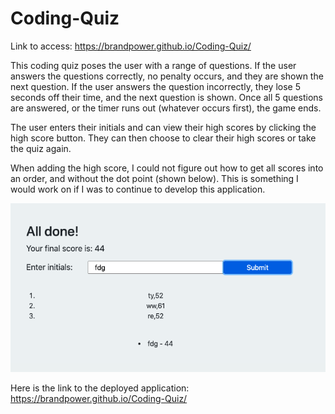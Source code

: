 # Coding-Quiz

Link to access: https://brandpower.github.io/Coding-Quiz/
 
This coding quiz poses the user with a  range of questions. 
If the user answers the questions correctly, no penalty occurs, and they are shown the next question. If the user answers the question incorrectly, they lose 5 seconds off their time, and the next question is shown. Once all 5 questions are answered, or the timer runs out (whatever occurs first), the game ends. 

The user enters their initials and can view their high scores by clicking the high score button. They can then choose to clear their high scores or take the quiz again.

When adding the high score, I could not figure out how to get all scores into an order, and without the dot point (shown below). This is something I would work on if I was to continue to develop this application. 

<img src="highscore.jpg" alt="highscore issue">

Here is the link to the deployed application: https://brandpower.github.io/Coding-Quiz/
